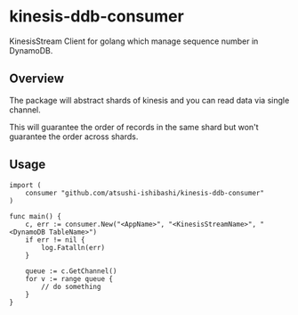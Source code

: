 # kinesis-ddb-consumer
KinesisStream Client for golang which manage sequence number in DynamoDB.

## Overview
The package will abstract shards of kinesis and you can read data via single channel.

This will guarantee the order of records in the same shard but won't guarantee the order across shards.

## Usage
```
import (
	consumer "github.com/atsushi-ishibashi/kinesis-ddb-consumer"
)

func main() {
	c, err := consumer.New("<AppName>", "<KinesisStreamName>", "<DynamoDB TableName>")
	if err != nil {
		log.Fatalln(err)
	}

	queue := c.GetChannel()
	for v := range queue {
		// do something
	}
}
```
